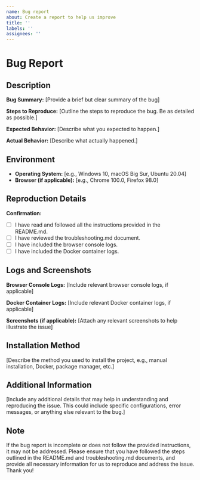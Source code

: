 ```yaml
---
name: Bug report
about: Create a report to help us improve
title: ''
labels: ''
assignees: ''
---
```


# Bug Report

## Description

**Bug Summary:**
[Provide a brief but clear summary of the bug]

**Steps to Reproduce:**
[Outline the steps to reproduce the bug. Be as detailed as possible.]

**Expected Behavior:**
[Describe what you expected to happen.]

**Actual Behavior:**
[Describe what actually happened.]

## Environment

- **Operating System:** [e.g., Windows 10, macOS Big Sur, Ubuntu 20.04]
- **Browser (if applicable):** [e.g., Chrome 100.0, Firefox 98.0]

## Reproduction Details

**Confirmation:**

- [ ] I have read and followed all the instructions provided in the README.md.
- [ ] I have reviewed the troubleshooting.md document.
- [ ] I have included the browser console logs.
- [ ] I have included the Docker container logs.

## Logs and Screenshots

**Browser Console Logs:**
[Include relevant browser console logs, if applicable]

**Docker Container Logs:**
[Include relevant Docker container logs, if applicable]

**Screenshots (if applicable):**
[Attach any relevant screenshots to help illustrate the issue]

## Installation Method

[Describe the method you used to install the project, e.g., manual installation, Docker, package manager, etc.]

## Additional Information

[Include any additional details that may help in understanding and reproducing the issue. This could include specific configurations, error messages, or anything else relevant to the bug.]

## Note

If the bug report is incomplete or does not follow the provided instructions, it may not be addressed. Please ensure that you have followed the steps outlined in the README.md and troubleshooting.md documents, and provide all necessary information for us to reproduce and address the issue. Thank you!
